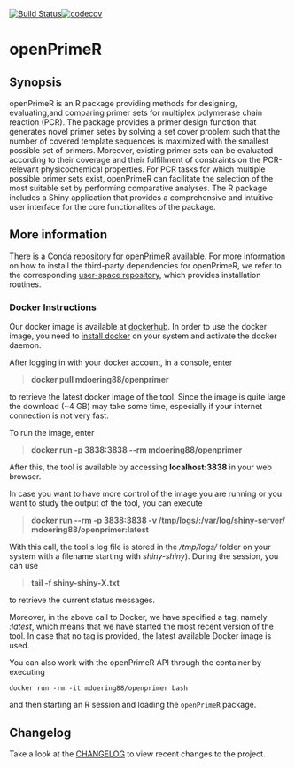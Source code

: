 [![Build Status](https://travis-ci.org/matdoering/openPrimeR.svg?branch=master)](https://travis-ci.org/matdoering/openPrimeR)[![codecov](https://codecov.io/gh/matdoering/openPrimeR/branch/master/graph/badge.svg)](https://codecov.io/gh/matdoering/openPrimeR) 

# openPrimeR

## Synopsis
openPrimeR is an R package providing methods for designing, evaluating,and
comparing primer sets for multiplex polymerase chain reaction (PCR). The package provides a primer design
function that generates novel primer setes by solving a
set cover problem such that the number of covered template sequences is
maximized with the smallest possible set of primers. Moreover, existing primer sets can be evaluated
according to their coverage and their fulfillment of constraints on the
PCR-relevant physicochemical properties. For PCR tasks for which multiple
possible primer sets exist, openPrimeR can facilitate the selection of the
most suitable set by performing comparative analyses. The R package includes a Shiny application that
provides a comprehensive and intuitive user interface for the core functionalites of the package.

## More information
There is a [Conda repository for openPrimeR available](https://anaconda.org/bioconda/bioconductor-openprimer/badges).
For more information on how to install the third-party dependencies for openPrimeR, we refer to the corresponding [user-space repository](https://github.com/matdoering/openPrimeR-User), which provides installation routines.

### Docker Instructions

Our docker image is available at [dockerhub](https://hub.docker.com/r/mdoering88/openprimer/). In order to use the docker image, you need to [install docker](https://www.docker.com/) on your system and activate the docker daemon. 

After logging in with your docker account, in a console, enter 

>**docker pull mdoering88/openprimer**

to retrieve the latest docker image of the tool. Since the image is quite large the download (~4 GB) may take some time, especially if your internet connection is not very fast.

To run the image, enter

>**docker run -p 3838:3838 --rm mdoering88/openprimer**

After this, the tool is available by accessing **localhost:3838** in your web browser.

In case you want to have more control of the image you are running or you want to study the output of the tool, you can execute

>**docker run --rm -p 3838:3838 -v /tmp/logs/:/var/log/shiny-server/ mdoering88/openprimer:latest**

With this call, the tool's log file is stored in the */tmp/logs/* folder on your system with a filename starting with *shiny-shiny*). During the session, you can use 

>**tail -f shiny-shiny-X.txt**

to retrieve the current status messages. 

Moreover, in the above call to Docker, we have specified a tag, namely *:latest*, which means that we have started the most recent version of the tool. In case that no tag is provided, the latest available Docker image is used.

You can also work with the openPrimeR API through the container by executing

```
docker run -rm -it mdoering88/openprimer bash
```

and then starting an R session and loading the `openPrimeR` package.

## Changelog

Take a look at the [CHANGELOG](inst/NEWS) to view recent changes to the project.

